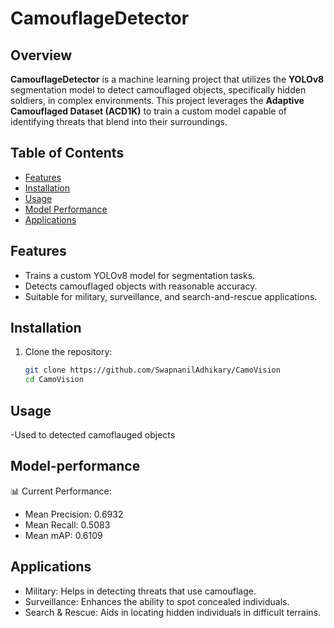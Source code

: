 # CamouflageDetector

## Overview

**CamouflageDetector** is a machine learning project that utilizes the **YOLOv8** segmentation model to detect camouflaged objects, specifically hidden soldiers, in complex environments. This project leverages the **Adaptive Camouflaged Dataset (ACD1K)** to train a custom model capable of identifying threats that blend into their surroundings.

## Table of Contents

- [Features](#features)
- [Installation](#installation)
- [Usage](#usage)
- [Model Performance](#model-performance)
- [Applications](#applications)

## Features

- Trains a custom YOLOv8 model for segmentation tasks.
- Detects camouflaged objects with reasonable accuracy.
- Suitable for military, surveillance, and search-and-rescue applications.

## Installation

1. Clone the repository:

   ```bash
   git clone https://github.com/SwapnanilAdhikary/CamoVision
   cd CamoVision
## Usage
-Used to detected camoflauged objects
## Model-performance
📊 Current Performance:
- Mean Precision: 0.6932
- Mean Recall: 0.5083
- Mean mAP: 0.6109
## Applications
- Military: Helps in detecting threats that use camouflage.
- Surveillance: Enhances the ability to spot concealed individuals.
- Search & Rescue: Aids in locating hidden individuals in difficult terrains.
